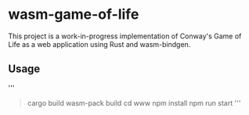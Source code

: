 # wasm-game-of-life

This project is a work-in-progress implementation of Conway's Game of Life as a web application using Rust and wasm-bindgen. 

## Usage
'''
> cargo build
> wasm-pack build
> cd www
> npm install
> npm run start
'''





